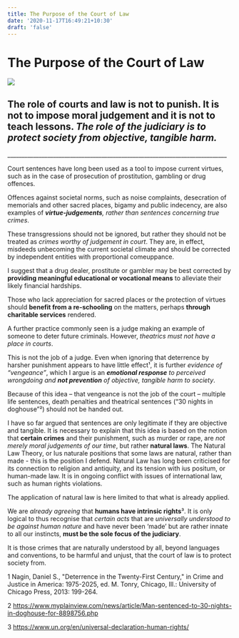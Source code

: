 ```yaml
---
title: The Purpose of the Court of Law
date: '2020-11-17T16:49:21+10:30'
draft: 'false'
---
```

# The Purpose of the Court of Law

![](/images/uploads/justitia_smaller.png)

## The role of courts and law is **not to punish**. It is **not to impose moral judgement** and it is **not to teach lessons**. _The role of the judiciary is to protect society from objective, tangible harm._

\_\_\_\_\_\_\_\_\_\_\_\_\_\_\_\_\_\_\_\_\_\_\_\_\_\_\_\_\_\_\_\_\_\_\_\_\_\_\_\_\_\_\_\_\_\_\_\_\_\_\_\_\_\_\_\_\_\_\_\_\_\_\_\_\_\_\_\_\_\_\_\_\_\_\_\__

Court sentences have long been used as a tool to impose current virtues, such as in the case of prosecution of prostitution, gambling or drug offences. 

Offences against societal norms, such as noise complaints, desecration of memorials and other sacred places, bigamy and public indecency, are also examples of _**virtue-judgements**, rather than sentences concerning true crimes_.

These transgressions should not be ignored, but rather they should not be treated as _crimes worthy of judgement in court_. They are, in effect, misdeeds unbecoming the current societal climate and should be corrected by independent entities with proportional comeuppance.

I suggest that a drug dealer, prostitute or gambler may be best corrected by **providing meaningful educational or vocational means** to alleviate their likely financial hardships.

Those who lack appreciation for sacred places or the protection of virtues should **benefit from a re-schooling** on the matters, perhaps **through charitable services** rendered.

A further practice commonly seen is a judge making an example of someone to deter future criminals. However, _theatrics must not have a place in courts_.

This is not the job of a judge. Even when ignoring that deterrence by harsher punishment appears to have little effect¹, it is further _evidence of “vengeance”_, which I argue is an _**emotional response** to perceived wrongdoing and **not prevention** of objective, tangible harm to society_.

Because of this idea – that vengeance is not the job of the court – multiple life sentences, death penalties and theatrical sentences (“30 nights in doghouse”²) should not be handed out.

I have so far argued that sentences are only legitimate if they are objective and tangible. It is necessary to explain that this idea is based on the notion that **certain crimes** and their punishment, such as murder or rape, are _not merely moral judgements of our time_, but rather **natural laws**. The Natural Law Theory, or Ius naturale positions that some laws are natural, rather than made - this is the position I defend. Natural Law has long been criticised for its connection to religion and antiquity, and its tension with ius positum, or human-made law. It is in ongoing conflict with issues of international law, such as human rights violations.

The application of natural law is here limited to that what is already applied. 

We are _already agreeing_ that **humans have intrinsic rights**³. It is only logical to thus recognise that _certain acts_ that are _universally understood to be against human nature_ and have never been ‘made’ but are rather innate to all our instincts, **must be the sole focus of the judiciary**.

It is those crimes that are naturally understood by all, beyond languages and conventions, to be harmful and unjust, that the court of law is to protect society from.

1 Nagin, Daniel S., "Deterrence in the Twenty-First Century," in Crime and Justice in America: 1975-2025, ed. M. Tonry, Chicago, Ill.: University of Chicago Press, 2013: 199-264. 

2 <https://www.myplainview.com/news/article/Man-sentenced-to-30-nights-in-doghouse-for-8898756.php>

3 <https://www.un.org/en/universal-declaration-human-rights/>
